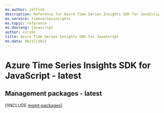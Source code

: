 ```yaml
---
ms.author: jeffish
description: Reference for Azure Time Series Insights SDK for JavaScript
ms.service: timeseriesinsights
ms.topic: reference
ms.devlang: javascript
author: xirzec
title: Azure Time Series Insights SDK for JavaScript
ms.data: 08/17/2022
---
```

# Azure Time Series Insights SDK for JavaScript - latest

## Management packages - latest
[!INCLUDE [mgmt-packages](time-series-insights-mgmt-index.md)]
